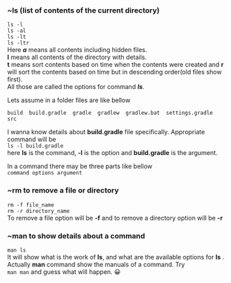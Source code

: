 ### ~ls (list of contents of the current directory)
```ls -l``` <br />
```ls -al``` <br />
```ls -lt``` <br />
```ls -ltr``` <br />
Here ***a*** means all contents including hidden files. <br /> **l** means all contents of the directory with details. <br /> **t** means sort contents based on time when the contents were created and **r** will sort the contents based on time but in descending order(old files show first). <br /> All those are called the options for command ***ls***.

Lets assume in a folder files are like bellow 
```
build  build.gradle  gradle  gradlew  gradlew.bat  settings.gradle  src

```

I wanna know details about **build.gradle** file specifically. Appropriate command will be <br />
```ls -l build.gradle``` <br />
here **ls** is the command, **-l** is the option and **build.gradle** is the argument.

In a command there may be three parts like bellow <br />
```command options argument```

### ~rm to remove a file or directory
```rm -f file_name``` <br />
```rm -r directory_name``` <br />
To remove a file option will be **-f** and to remove a directory option will be **-r**

### ~man to show details about a command
```man ls``` <br />
It will show what is the work of **ls**, and what are the available options for **ls** .<br /> Actually **man** command show the manuals of a command. Try <br />
```man man``` and guess what will happen. :grinning: